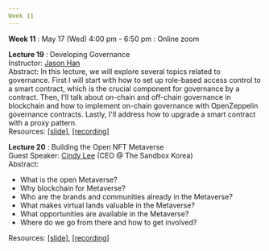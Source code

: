 ```yaml
---
Week 11
---
```


<b>Week 11</b>
: May 17 (Wed) 4:00 pm - 6:50 pm
  : Online zoom

<b>Lecture 19</b>
: Developing Governance<br>
  Instructor: <a href="/kaist2023/staff/#Jaesun Han (Jason)">Jason Han</a><br>
  Abstract: In this lecture, we will explore several topics related to governance. First I will start with how to set up role-based access control to a smart contract, which is the crucial component for governance by a contract. Then, I'll talk about on-chain and off-chain governance in blockchain and how to implement on-chain governance with OpenZeppelin governance contracts. Lastly, I'll address how to upgrade a smart contract with a proxy pattern.<br>
  Resources: <a href="/kaist2023/assets/files/Web3@KAIST-Lecture19.pdf" target="_blank">[slide]</a>, <a href="https://youtu.be/YsxtXFbBtIo" target="_blank">[recording]</a><br>
  
<b>Lecture 20</b>
: Building the Open NFT Metaverse<br>
  Guest Speaker: <a href="/kaist2023/speaker/#Cindy Lee">Cindy Lee</a> (CEO @ The Sandbox Korea)<br>
  Abstract: 
  <ul>
    <li>What is the open Metaverse?</li>
    <li>Why blockchain for Metaverse?</li>
    <li>Who are the brands and communities already in the Metaverse?</li>
    <li>What makes virtual lands valuable in the Metaverse?</li>
    <li>What opportunities are available in the Metaverse?</li>
    <li>Where do we go from there and how to get involved?</li>
  </ul>
  Resources: <a href="/kaist2023/assets/files/Web3@KAIST-Lecture20.pdf" target="_blank">[slide]</a>, <a href="https://youtu.be/aRxNumPVWOI" target="_blank">[recording]</a><br>
